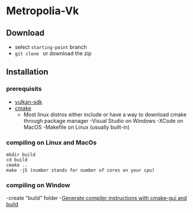 # Metropolia-Vk
## Download 
- select ```starting-point``` branch
- ```git clone ``` or download the zip
## Installation 
### prerequisits
- [vulkan-sdk](https://vulkan.lunarg.com/)
- [cmake](https://cmake.org/download/)
  - Most linux distros either include or have a way to download cmake through package manager
-Visual Studio on Windows
-XCode on MacOS
-Makefile on Linux (usually built-in)

### compiling on Linux and MacOs
```
mkdir build
cd build
cmake ..
make -j5 (number stands for number of cores on your cpu)
```
### compiling on Window
-create "build" folder
-[Generate compiler instructions with cmake-gui and build](https://youtu.be/LxHV-KNEG3k?t=155)
